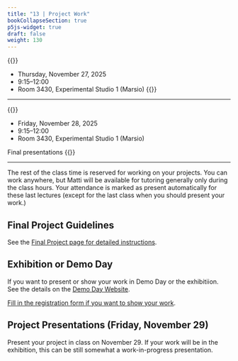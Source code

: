```yaml
---
title: "13 | Project Work"
bookCollapseSection: true
p5js-widget: true
draft: false
weight: 130
---
```


{{<hint info>}}
- Thursday, November 27, 2025
- 9:15–12:00
- Room 3430, Experimental Studio 1 (Marsio)
{{</hint>}}

---

{{<hint info>}}
- Friday, November 28, 2025
- 9:15–12:00
- Room 3430, Experimental Studio 1 (Marsio)

Final presentations
{{</hint>}}

---

The rest of the class time is reserved for working on your projects. You can work anywhere, but Matti will be available for tutoring generally only during the class hours. Your attendance is marked as present automatically for these last lectures (except for the last class when you should present your work.)

## Final Project Guidelines

See the [Final Project page for detailed instructions](../final-project/).

## Exhibition or Demo Day

If you want to present or show your work in Demo Day or the exhibitiion. See the details on the [Demo Day Website](https://medialabdemoday.aalto.fi/2024-winter/open-call/).

 [Fill in the registration form if you want to show your work](https://forms.gle/Uc1s1G81e6exKAWMA).

## Project Presentations (Friday, November 29)

Present your project in class on November 29. If your work will be in the exhibition, this can be still somewhat a work-in-progress presentation.